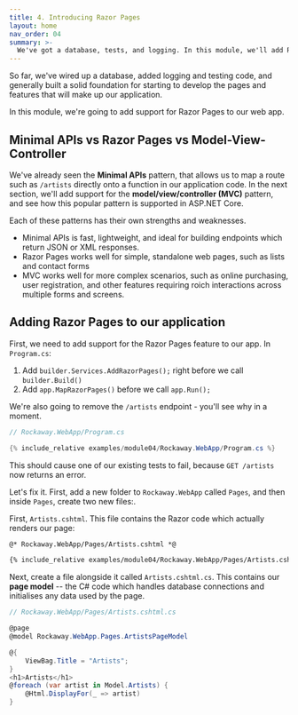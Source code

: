 ```yaml
---
title: 4. Introducing Razor Pages
layout: home
nav_order: 04
summary: >-
  We've got a database, tests, and logging. In this module, we'll add Razor Pages support to our application and create our first data-driven web page.
---
```


So far, we've wired up a database, added logging and testing code, and generally built a solid foundation for starting to develop the pages and features that will make up our application.

In this module, we're going to add support for Razor Pages to our web app.

## Minimal APIs vs Razor Pages vs Model-View-Controller

We've already seen the **Minimal APIs** pattern, that allows us to map a route such as `/artists` directly onto a function in our application code. In the next section, we'll add support for the **model/view/controller (MVC)** pattern, and see how this popular pattern is supported in ASP.NET Core.

Each of these patterns has their own strengths and weaknesses.

* Minimal APIs is fast, lightweight, and ideal for building endpoints which return JSON or XML responses. 
* Razor Pages works well for simple, standalone web pages, such as lists and contact forms
* MVC works well for more complex scenarios, such as online purchasing, user registration, and other features requiring roich interactions across multiple forms and screens.

## Adding Razor Pages to our application

First, we need to add support for the Razor Pages feature to our app. In `Program.cs`:

1. Add `builder.Services.AddRazorPages();` right before we call `builder.Build()`
2. Add `app.MapRazorPages()` before we call `app.Run();`

We're also going to remove the `/artists` endpoint - you'll see why in a moment.

```csharp
// Rockaway.WebApp/Program.cs

{% include_relative examples/module04/Rockaway.WebApp/Program.cs %}
```

This should cause one of our existing tests to fail, because `GET /artists` now returns an error.

Let's fix it. First, add a new folder to `Rockaway.WebApp` called `Pages`, and then inside `Pages`, create two new files:.

First, `Artists.cshtml`. This file contains the Razor code which actually renders our page:

```html
@* Rockaway.WebApp/Pages/Artists.cshtml *@

{% include_relative examples/module04/Rockaway.WebApp/Pages/Artists.cshtml %}
```

Next, create a file alongside it called `Artists.cshtml.cs`. This contains our **page model** -- the C# code which handles database connections and initialises any data used by the page.

```csharp
// Rockaway.WebApp/Pages/Artists.cshtml.cs

@page
@model Rockaway.WebApp.Pages.ArtistsPageModel

@{
	ViewBag.Title = "Artists";
}
<h1>Artists</h1>
@foreach (var artist in Model.Artists) {
	@Html.DisplayFor(_ => artist)
}
```













